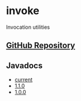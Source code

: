 # invoke

Invocation utilities

## [GitHub Repository](https://github.com/kemuri-9/invoke)

## Javadocs

- [current](current/)
- [1.1.0](1.1.0/)
- [1.0.0](1.0.0/)

